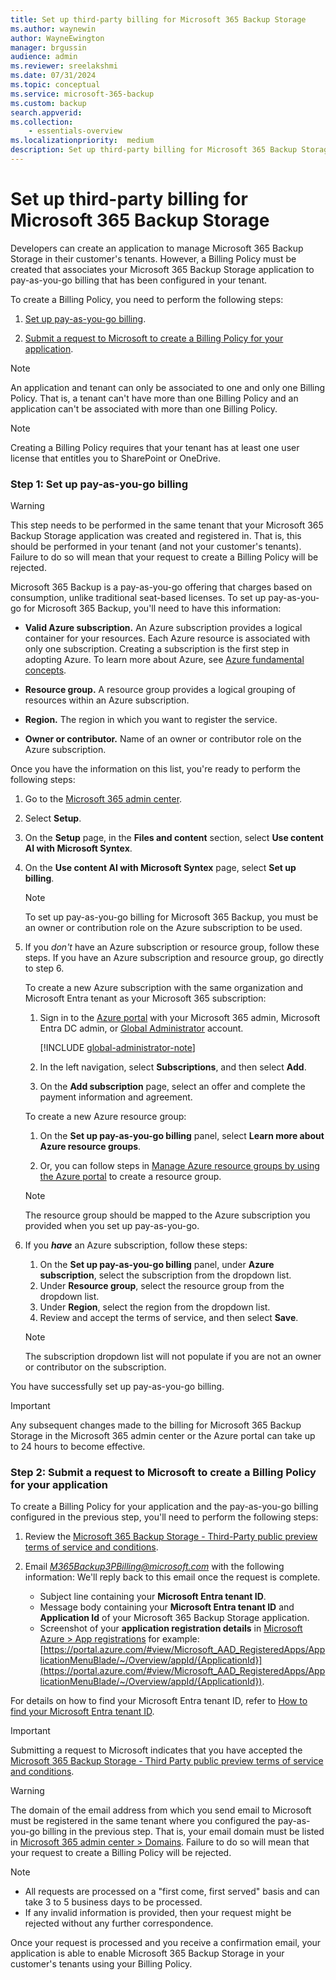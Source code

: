 ```yaml
---
title: Set up third-party billing for Microsoft 365 Backup Storage
ms.author: waynewin
author: WayneEwington
manager: brgussin
audience: admin
ms.reviewer: sreelakshmi
ms.date: 07/31/2024
ms.topic: conceptual
ms.service: microsoft-365-backup
ms.custom: backup
search.appverid:
ms.collection:
    - essentials-overview
ms.localizationpriority:  medium
description: Set up third-party billing for Microsoft 365 Backup Storage.
---
```


# Set up third-party billing for Microsoft 365 Backup Storage

Developers can create an application to manage Microsoft 365 Backup Storage in their customer's tenants. However, a Billing Policy must be created that associates your Microsoft 365 Backup Storage application to pay-as-you-go billing that has been configured in your tenant.

To create a Billing Policy, you need to perform the following steps:

1. [Set up pay-as-you-go billing](#step-1-set-up-pay-as-you-go-billing).

2. [Submit a request to Microsoft to create a Billing Policy for your application](#step-2-submit-a-request-to-microsoft-to-create-a-billing-policy-for-your-application).

> [!NOTE]
> An application and tenant can only be associated to one and only one Billing Policy. That is, a tenant can't have more than one Billing Policy and an application can't be associated with more than one Billing Policy.

> [!NOTE]
> Creating a Billing Policy requires that your tenant has at least one user license that entitles you to SharePoint or OneDrive.

### Step 1: Set up pay-as-you-go billing

> [!WARNING]
> This step needs to be performed in the same tenant that your Microsoft 365 Backup Storage application was created and registered in. That is, this should be performed in your tenant (and not your customer's tenants). Failure to do so will mean that your request to create a Billing Policy will be rejected.

Microsoft 365 Backup is a pay-as-you-go offering that charges based on consumption, unlike traditional seat-based licenses. To set up pay-as-you-go for Microsoft 365 Backup, you'll need to have this information:

- **Valid Azure subscription.** An Azure subscription provides a logical container for your resources. Each Azure resource is associated with only one subscription. Creating a subscription is the first step in adopting Azure. To learn more about Azure, see [Azure fundamental concepts](/azure/cloud-adoption-framework/ready/considerations/fundamental-concepts).

- **Resource group.** A resource group provides a logical grouping of resources within an Azure subscription.

- **Region.** The region in which you want to register the service.

- **Owner or contributor.** Name of an owner or contributor role on the Azure subscription.

Once you have the information on this list, you're ready to perform the following steps:

1. Go to the [Microsoft 365 admin center](https://admin.microsoft.com/Adminportal/Home).

2. Select **Setup**.

3. On the **Setup** page, in the **Files and content** section, select **Use content AI with Microsoft Syntex**.

4. On the **Use content AI with Microsoft Syntex** page, select **Set up billing**.
   
   > [!NOTE]
   > To set up pay-as-you-go billing for Microsoft 365 Backup, you must be an owner or contribution role on the Azure subscription to be used.

5. If you *don't* have an Azure subscription or resource group, follow these steps. If you have an Azure subscription and resource group, go directly to step 6.

    To create a new Azure subscription with the same organization and Microsoft Entra tenant as your Microsoft 365 subscription:

    1. Sign in to the [Azure portal](https://portal.azure.com/) with your Microsoft 365 admin, Microsoft Entra DC admin, or [Global Administrator](/entra/identity/role-based-access-control/permissions-reference#global-administrator) account.

        [!INCLUDE [global-administrator-note](../../includes/global-administrator-note.md)]

    2. In the left navigation, select **Subscriptions**, and then select **Add**.

    3. On the **Add subscription** page, select an offer and complete the payment information and agreement.

    To create a new Azure resource group:

    1. On the **Set up pay-as-you-go billing** panel, select **Learn more about Azure resource groups**.

    2. Or, you can follow steps in [Manage Azure resource groups by using the Azure portal](/azure/azure-resource-manager/management/manage-resource-groups-portal) to create a resource group.

    > [!NOTE]
    > The resource group should be mapped to the Azure subscription you provided when you set up pay-as-you-go.

6. If you ***have*** an Azure subscription, follow these steps:

   1. On the **Set up pay-as-you-go billing** panel, under **Azure subscription**, select the subscription from the dropdown list.
   2. Under **Resource group**, select the resource group from the dropdown list.
   3. Under **Region**, select the region from the dropdown list.
   4. Review and accept the terms of service, and then select **Save**.

   > [!NOTE]
   > The subscription dropdown list will not populate if you are not an owner or contributor on the subscription.

You have successfully set up pay-as-you-go billing.

> [!IMPORTANT]
> Any subsequent changes made to the billing for Microsoft 365 Backup Storage in the Microsoft 365 admin center or the Azure portal can take up to 24 hours to become effective.

### Step 2: Submit a request to Microsoft to create a Billing Policy for your application

To create a Billing Policy for your application and the pay-as-you-go billing configured in the previous step, you'll need to perform the following steps:

1. Review the [Microsoft 365 Backup Storage - Third-Party public preview terms of service and conditions](../backup-preview-terms-third-party.md).

2. Email *M365Backup3PBilling@microsoft.com* with the following information: We'll reply back to this email once the request is complete.

    - Subject line containing your **Microsoft Entra tenant ID**.
    - Message body containing your **Microsoft Entra tenant ID** and **Application Id** of your Microsoft 365 Backup Storage application.
    - Screenshot of your **application registration details** in [Microsoft Azure > App registrations](https://portal.azure.com/#view/Microsoft_AAD_IAM/ActiveDirectoryMenuBlade/~/RegisteredApps) for example: [https://portal.azure.com/#view/Microsoft_AAD_RegisteredApps/ApplicationMenuBlade/~/Overview/appId/{ApplicationId}](https://portal.azure.com/#view/Microsoft_AAD_RegisteredApps/ApplicationMenuBlade/~/Overview/appId/{ApplicationId}).

For details on how to find your Microsoft Entra tenant ID, refer to [How to find your Microsoft Entra tenant ID](/entra/fundamentals/how-to-find-tenant).

> [!IMPORTANT]
> Submitting a request to Microsoft indicates that you have accepted the [Microsoft 365 Backup Storage - Third Party public preview terms of service and conditions](../backup-preview-terms-third-party.md).

> [!WARNING]
> The domain of the email address from which you send email to Microsoft must be registered in the same tenant where you configured the pay-as-you-go billing in the previous step. That is, your email domain must be listed in [Microsoft 365 admin center > Domains](https://admin.microsoft.com/Adminportal/?#/Domains). Failure to do so will mean that your request to create a Billing Policy will be rejected.

> [!NOTE]
> - All requests are processed on a "first come, first served" basis and can take 3 to 5 business days to be processed.
> - If any invalid information is provided, then your request might be rejected without any further correspondence.

Once your request is processed and you receive a confirmation email, your application is able to enable Microsoft 365 Backup Storage in your customer's tenants using your Billing Policy.
